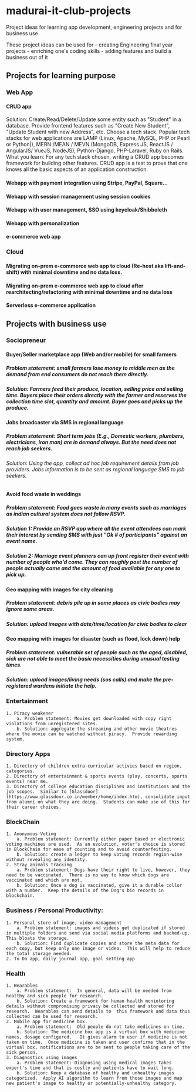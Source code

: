 # madurai-it-club-projects
Project ideas for learning app development, engineering projects and for business use

These project ideas can be used for 
	- creating Engineering final year projects 
	- enriching one's coding skills 
	- adding features and build a business out of it

## Projects for learning purpose
### Web App

#### CRUD app
Solution: Create/Read/Delete/Update some entity such as "Student" in a database.  Provide frontend features such as "Create New Student", "Update Student with new Address", etc. Choose a tech stack.  Popular tech stacks for web applications are LAMP (Linux, Apache, MySQL, PHP or Pearl or Python|), MERN /MEAN / MEVN (MongoDB, Express JS, ReactJS / AngularJS/ VueJS, NodeJS),  Python-Django,  PHP-Laravel, Ruby on Rails.  
What you learn: For any tech stack chosen, writing a CRUD app becomes framework for building other features.  CRUD app is a test to prove that one knows all the basic aspects of an application construction.

#### Webapp with payment integration using Stripe, PayPal, Square…
	
#### Webapp with session management using session cookies
#### Webapp with user management, SSO using keycloak/Shibboleth
#### Webapp with personalization
#### e-commerce web app

### Cloud
#### Migrating on-prem e-commerce web app to cloud (Re-host aka lift-and-shift) with minimal downtime and no data loss.
#### Migrating on-prem e-commerce web app to cloud after rearchitecting/refactoring with minimal downtime and no data loss
#### Serverless e-commerce application
	

## Projects with business use
	
### Sociopreneur
#### Buyer/Seller marketplace app (Web and/or mobile) for small farmers
##### Problem statement: small farmers lose money to middle men as the demand from end consumers do not reach them directly.
##### Solution:  Farmers feed their produce, location, selling price and selling time.  Buyers place their orders directly with the farmer and reserves the collection time slot, quantity and amount.  Buyer goes and picks up  the produce.

#### Jobs broadcaster via SMS in regional language
##### Problem statement:  Short term jobs (E.g., Domestic workers, plumbers, electricians, iron man) are in demand always.  But the need does not reach job seekers.
###### Solution:  Using the app, collect ad hoc job requirement details from job providers. Jobs information is to be sent as regional language SMS to job seekers. 

#### Avoid food waste in weddings
##### Problem statement: Food goes waste in many events such as marriages as indian cultural system does not follow RSVP.
##### Solution 1: Provide an RSVP app where all the event attendees can mark their interest by sending SMS with just "Ok # of participants" against an event name.
##### Solution 2: Marriage event  planners can up front register their event with number of people who'd come.  They can roughly post the number of people actually came and the amount of food available for any one to  pick up.	

#### Geo mapping with images for city cleaning
##### Problem statement: debris pile up in some places as civic bodies may ignore some areas.
##### Solution: upload images with date/time/location for civic bodies to clear

#### Geo mapping with images for disaster (such as flood, lock down) help
##### Problem statement: vulnerable set of people such as the aged, disabled, sick are not able to meet the basic necessities during unusual testing times.
##### Solution: upload images/living needs (sos calls) and make the pre-registered wardens initiate the help.
	 
 
### Entertainment
	1. Piracy weakener 
		a. Problem statement: Movies get downloaded with copy right violations from unregistered sites.
		b. Solution: aggregate the streaming and other movie theatres where the movie can be watched without piracy.  Provide rewarding system.

### Directory Apps
	1. Directory of children extra-curricular activies based on region, categories.
	2. Directory of entertainment & sports events (play, concerts, sports events) near me.
  	3. Directory of college education disciplines and institutions and the job scopes.  Similar to [Glassdoor](https://www.glassdoor.co.in/member/home/index.htm), consolidate input from alumni on what they are doing.  Students can make use of this for their career choices.

### BlockChain
	1. Anonymous Voting
		a. Problem statement: Currently either paper based or electronic voting machines are used.  As an evolution, voter's choice is stored in BlockChain for ease of counting and to avoid counterfeiting.
		b. Solution: create a ledger to keep voting records region-wise without revealing any identity.
	2. Stray animals tracking
		a. Problem statement: Dogs have their right to live, however, they need to be vaccinated.  There is no way to know which dogs are vaccinated and which are not.
		b. Solution: Once a dog is vaccinated, give it a durable collor with a number.  Keep the details of the Dog's bio records in blockchain.

### Business / Personal Productivity:
	1. Personal store of image, video management
		a. Problem statement: images and videos get duplicated if stored in multiple folders and send via social media platforms and backed-up.  This bloats the storage.
		b. Solution: Find duplicate copies and store the meta data for each copy, but keep only one image or video.  This will help to reduce the total storage needed.
	2. To Do app, daily journal app, goal setting app
	
### Health
	1. Wearables
		a. Problem statement:  In general, data will be needed from healthy and sick people for research.   
		b. Solution: Create a framework for human health moniotoring details without compromising privacy be collected and stored for research.  Wearables can send details to  this framework and data thus collected can be used for research.
	2. Mobile app for medicine box.  
		a. Problem statement:  Old people do not take medicines on time. 
		b. Solution: The medicine box app is a virtual box with medicine names, dosage configured.   It gives alarm to user if medicine is not taken on time.  Once medicine is taken and user confirms that in the virtual box, notifications are to be sent to people taking care of the sick person.
  	3. Diagnostics using images
		a. Problem statement: Diagnosing using medical images takes expert's time and that is costly and patients have to wait long.
		b. Solution: Keep a database of healthy and unhealthy images categorized.  Apply AI algorithm to learn from those images and map new patient's image to healthy or potentially-unhealthy category.

